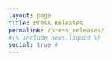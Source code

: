 ```yaml
---
layout: page
title: Press Releases
permalink: /press_releases/
#{% include news.liquid %}
social: true # 
---
```



